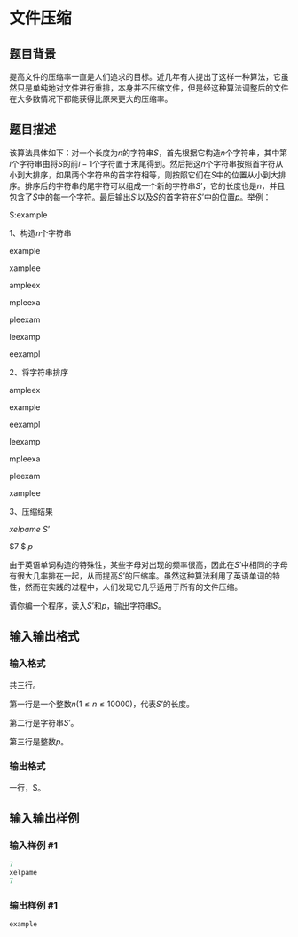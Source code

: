# 文件压缩

## 题目背景

提高文件的压缩率一直是人们追求的目标。近几年有人提出了这样一种算法，它虽然只是单纯地对文件进行重排，本身并不压缩文件，但是经这种算法调整后的文件在大多数情况下都能获得比原来更大的压缩率。

## 题目描述

该算法具体如下：对一个长度为$n$的字符串$S$，首先根据它构造$n$个字符串，其中第$i$个字符串由将$S$的前$i-1$个字符置于末尾得到。然后把这$n$个字符串按照首字符从小到大排序，如果两个字符串的首字符相等，则按照它们在$S$中的位置从小到大排序。排序后的字符串的尾字符可以组成一个新的字符串$S$’，它的长度也是$n$，并且包含了$S$中的每一个字符。最后输出$S$’以及$S$的首字符在$S$’中的位置$p$。举例：

S:example

1、构造$n$个字符串

example

xamplee

ampleex

mpleexa

pleexam

leexamp

eexampl

2、将字符串排序

ampleex

example

eexampl

leexamp

mpleexa

pleexam

xamplee

3、压缩结果

$xelpame$ $S$’

$7 $ $p$

由于英语单词构造的特殊性，某些字母对出现的频率很高，因此在$S$’中相同的字母有很大几率排在一起，从而提高$S$’的压缩率。虽然这种算法利用了英语单词的特性，然而在实践的过程中，人们发现它几乎适用于所有的文件压缩。

请你编一个程序，读入$S$’和$p$，输出字符串$S$。

## 输入输出格式

### 输入格式

共三行。

第一行是一个整数$n(1 \le n \le 10000)$，代表$S$’的长度。

第二行是字符串$S$’。

第三行是整数$p$。

### 输出格式

一行，S。

## 输入输出样例

### 输入样例 #1

```cpp
7
xelpame
7

```
### 输出样例 #1

```cpp
example

```

